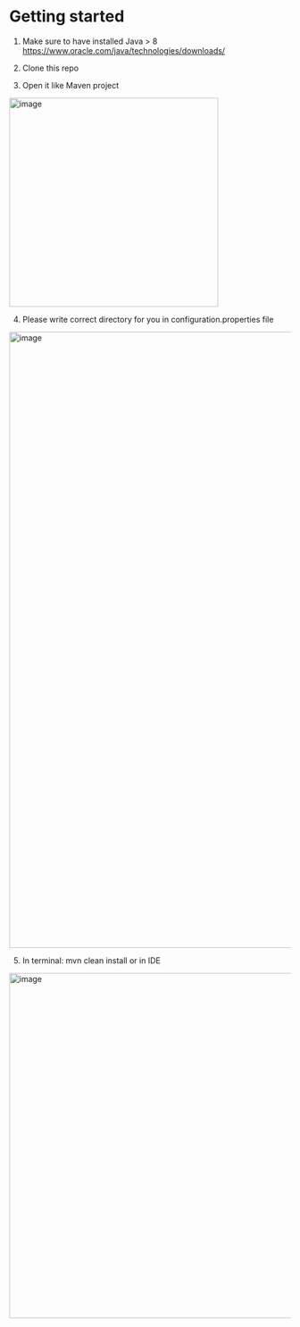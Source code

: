 # Getting started

1. Make sure to have installed Java > 8 https://www.oracle.com/java/technologies/downloads/

2. Clone this repo

3. Open it like Maven project
<img width="374" alt="image" src="https://github.com/bagaevaelizabeth/asapp_project/assets/74375447/3df2684f-1bdb-45f2-9f30-95369bdd4638">


4. Please write correct directory for you in configuration.properties file
<img width="1103" alt="image" src="https://github.com/bagaevaelizabeth/asapp_project/assets/74375447/9df129a1-a288-4830-8219-f30d85d130c3">


5. In terminal: mvn clean install or in IDE
<img width="618" alt="image" src="https://github.com/bagaevaelizabeth/asapp_project/assets/74375447/9f731f84-b89c-4138-9375-791dbf8b4678">


   
